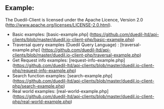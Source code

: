 ## Example:
The Duedil-Client is licensed under the Apache Licence, Version 2.0 (http://www.apache.org/licenses/LICENSE-2.0.html).

* Basic examples: [basic-example.php] (https://github.com/duedil-ltd/api-clients/blob/master/duedil.io-client-php/basic-example.php)  
* Traversal query examples (Duedil Query Language) : [traversal-example.php] (https://github.com/duedil-ltd/api-clients/blob/master/duedil.io-client-php/traversal-example.php)
* Get Request info examples: [request-info-example.php] (https://github.com/duedil-ltd/api-clients/blob/master/duedil.io-client-php/request-info-example.php)    
* Search function examples: [search-example.php] (https://github.com/duedil-ltd/api-clients/blob/master/duedil.io-client-php/search-example.php)
* Real world examples: [real-world-example.php] (https://github.com/duedil-ltd/api-clients/blob/master/duedil.io-client-php/real-world-example.php)
